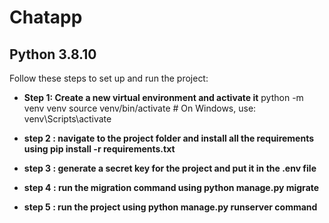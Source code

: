 # Chatapp
## Python 3.8.10

Follow these steps to set up and run the project:

* **Step 1: Create a new virtual environment and activate it**
  python -m venv venv
  source venv/bin/activate  # On Windows, use: venv\Scripts\activate
  
* **step 2 : navigate to the project folder and install all the requirements using pip install -r requirements.txt**
* **step 3 : generate a secret key for the project and put it in the .env file**
* **step 4 : run the migration command using python manage.py migrate**
* **step 5 : run the project using python manage.py runserver command** 



